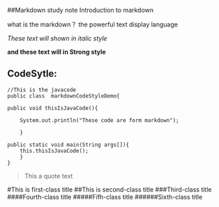 ##Markdown study note
  Introduction to markdown
  
  what is the markdown？   the powerful text display language
  
  
  *These text will shown in italic style*
  
  **and these text will in Strong style**
  
  CodeSytle:
  ---------
    
    //This is the javacode
    public class  markdownCodeStyleDemo{
    
    public void thisIsJavaCode(){
    
    	System.out.println("These code are form markdown");
    
    	}
    
    public static void main(String args[]){
        this.thisIsJavaCode();
        }
    }
  >This a quote text
  
  #This is first-class title
  ##This is second-class title
  ###Third-class title
  ####Fourth-class title
  #####Fifh-class title
  ######Sixth-class title
  
 
   
  